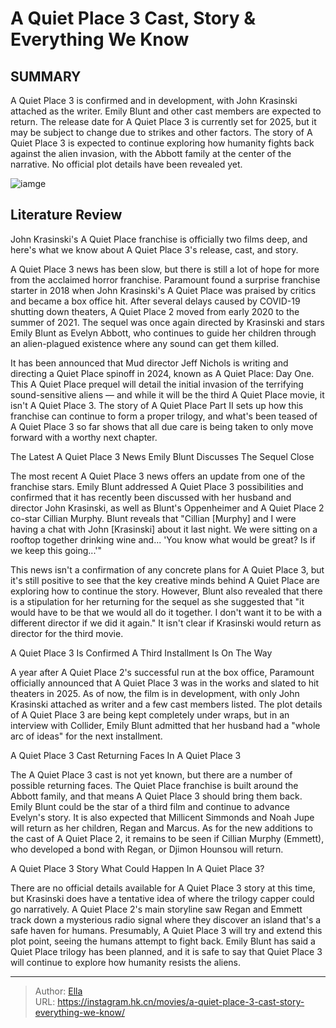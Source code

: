 # A Quiet Place 3 Cast, Story &amp; Everything We Know


## SUMMARY 



  A Quiet Place 3 is confirmed and in development, with John Krasinski attached as the writer. Emily Blunt and other cast members are expected to return.   The release date for A Quiet Place 3 is currently set for 2025, but it may be subject to change due to strikes and other factors.   The story of A Quiet Place 3 is expected to continue exploring how humanity fights back against the alien invasion, with the Abbott family at the center of the narrative. No official plot details have been revealed yet.  

![iamge](https://static1.srcdn.com/wordpress/wp-content/uploads/2021/05/A-Quiet-Place-3-Emily-Blunt-Monster-SR.jpg)

## Literature Review
John Krasinski&#39;s A Quiet Place franchise is officially two films deep, and here&#39;s what we know about A Quiet Place 3&#39;s release, cast, and story.




A Quiet Place 3 news has been slow, but there is still a lot of hope for more from the acclaimed horror franchise. Paramount found a surprise franchise starter in 2018 when John Krasinski&#39;s A Quiet Place was praised by critics and became a box office hit. After several delays caused by COVID-19 shutting down theaters, A Quiet Place 2 moved from early 2020 to the summer of 2021. The sequel was once again directed by Krasinski and stars Emily Blunt as Evelyn Abbott, who continues to guide her children through an alien-plagued existence where any sound can get them killed.




It has been announced that Mud director Jeff Nichols is writing and directing a Quiet Place spinoff in 2024, known as A Quiet Place: Day One. This A Quiet Place prequel will detail the initial invasion of the terrifying sound-sensitive aliens — and while it will be the third A Quiet Place movie, it isn&#39;t A Quiet Place 3. The story of A Quiet Place Part II sets up how this franchise can continue to form a proper trilogy, and what&#39;s been teased of A Quiet Place 3 so far shows that all due care is being taken to only move forward with a worthy next chapter.


 The Latest A Quiet Place 3 News 
Emily Blunt Discusses The Sequel
   Close     

The most recent A Quiet Place 3 news offers an update from one of the franchise stars. Emily Blunt addressed A Quiet Place 3 possibilities and confirmed that it has recently been discussed with her husband and director John Krasinski, as well as Blunt&#39;s Oppenheimer and A Quiet Place 2 co-star Cillian Murphy. Blunt reveals that &#34;Cillian [Murphy] and I were having a chat with John [Krasinski] about it last night. We were sitting on a rooftop together drinking wine and... &#39;You know what would be great? Is if we keep this going...&#39;&#34;




This news isn&#39;t a confirmation of any concrete plans for A Quiet Place 3, but it&#39;s still positive to see that the key creative minds behind A Quiet Place are exploring how to continue the story. However, Blunt also revealed that there is a stipulation for her returning for the sequel as she suggested that &#34;it would have to be that we would all do it together. I don&#39;t want it to be with a different director if we did it again.&#34; It isn&#39;t clear if Krasinski would return as director for the third movie.



 A Quiet Place 3 Is Confirmed 
A Third Installment Is On The Way
          

A year after A Quiet Place 2&#39;s successful run at the box office, Paramount officially announced that A Quiet Place 3 was in the works and slated to hit theaters in 2025. As of now, the film is in development, with only John Krasinski attached as writer and a few cast members listed. The plot details of A Quiet Place 3 are being kept completely under wraps, but in an interview with Collider, Emily Blunt admitted that her husband had a &#34;whole arc of ideas&#34; for the next installment.






 A Quiet Place 3 Cast 
Returning Faces In A Quiet Place 3
          

The A Quiet Place 3 cast is not yet known, but there are a number of possible returning faces. The Quiet Place franchise is built around the Abbott family, and that means A Quiet Place 3 should bring them back. Emily Blunt could be the star of a third film and continue to advance Evelyn&#39;s story. It is also expected that Millicent Simmonds and Noah Jupe will return as her children, Regan and Marcus. As for the new additions to the cast of A Quiet Place 2, it remains to be seen if Cillian Murphy (Emmett), who developed a bond with Regan, or Djimon Hounsou will return. 



 A Quiet Place 3 Story 
What Could Happen In A Quiet Place 3?
          




There are no official details available for A Quiet Place 3 story at this time, but Krasinski does have a tentative idea of where the trilogy capper could go narratively. A Quiet Place 2&#39;s main storyline saw Regan and Emmett track down a mysterious radio signal where they discover an island that&#39;s a safe haven for humans. Presumably, A Quiet Place 3 will try and extend this plot point, seeing the humans attempt to fight back. Emily Blunt has said a Quiet Place trilogy has been planned, and it is safe to say that Quiet Place 3 will continue to explore how humanity resists the aliens. 



 

---

> Author: [Ella](https://instagram.hk.cn/)  
> URL: https://instagram.hk.cn/movies/a-quiet-place-3-cast-story-everything-we-know/  

